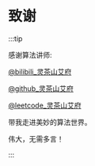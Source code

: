 # 致谢

:::tip

感谢算法讲师:

[@bilibili_灵茶山艾府](https://space.bilibili.com/206214)

[@github_灵茶山艾府](https://github.com/EndlessCheng)

[@leetcode_灵茶山艾府](https://leetcode.cn/u/endlesscheng)


带我走进美妙的算法世界。

伟大，无需多言！

:::
